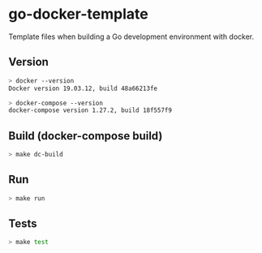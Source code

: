 # go-docker-template
  
Template files when building a Go development environment with docker.  
  
## Version

```bash
> docker --version
Docker version 19.03.12, build 48a66213fe

> docker-compose --version
docker-compose version 1.27.2, build 18f557f9
```
  
## Build (docker-compose build)
  
```bash
> make dc-build
```
  
## Run
  
```bash
> make run
```
  
## Tests
  
```bash
> make test
```